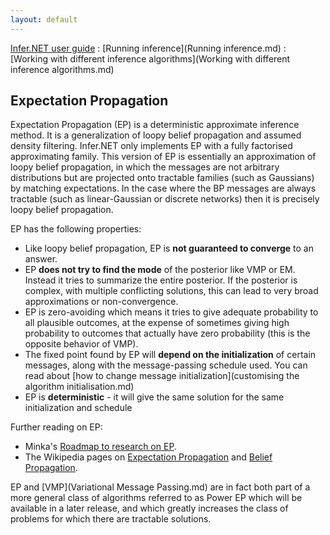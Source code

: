 ```yaml
---
layout: default 
--- 
```

[Infer.NET user guide](index.md) : [Running inference](Running inference.md) : [Working with different inference algorithms](Working with different inference algorithms.md)

## Expectation Propagation

Expectation Propagation (EP) is a deterministic approximate inference method. It is a generalization of loopy belief propagation and assumed density filtering. Infer.NET only implements EP with a fully factorised approximating family. This version of EP is essentially an approximation of loopy belief propagation, in which the messages are not arbitrary distributions but are projected onto tractable families (such as Gaussians) by matching expectations. In the case where the BP messages are always tractable (such as linear-Gaussian or discrete networks) then it is precisely loopy belief propagation.

EP has the following properties:

*   Like loopy belief propagation, EP is **not guaranteed to converge** to an answer.
*   EP **does not try to find the mode** of the posterior like VMP or EM. Instead it tries to summarize the entire posterior. If the posterior is complex, with multiple conflicting solutions, this can lead to very broad approximations or non-convergence.
*   EP is zero-avoiding which means it tries to give adequate probability to all plausible outcomes, at the expense of sometimes giving high probability to outcomes that actually have zero probability (this is the opposite behavior of VMP).
*   The fixed point found by EP will **depend on the initialization** of certain messages, along with the message-passing schedule used. You can read about [how to change message initialization](customising the algorithm initialisation.md)
*   EP is **deterministic** \- it will give the same solution for the same initialization and schedule

Further reading on EP:

*   Minka's [Roadmap to research on EP](http://research.microsoft.com/~minka/papers/ep/roadmap.html).
*   The Wikipedia pages on [Expectation Propagation](http://en.wikipedia.org/wiki/Expectation_propagation) and [Belief Propagation](http://en.wikipedia.org/wiki/Belief_propagation).

EP and [VMP](Variational Message Passing.md) are in fact both part of a more general class of algorithms referred to as Power EP which will be available in a later release, and which greatly increases the class of problems for which there are tractable solutions.
